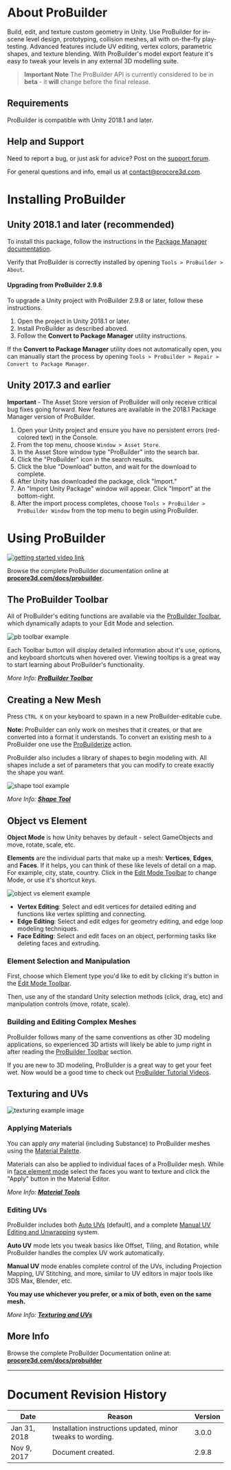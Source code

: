 # About ProBuilder

Build, edit, and texture custom geometry in Unity. Use ProBuilder for in-scene level design, prototyping, collision meshes, all with on-the-fly play-testing. Advanced features include UV editing, vertex colors, parametric shapes, and texture blending. With ProBuilder's model export feature it's easy to tweak your levels in any external 3D modelling suite.

> **Important Note** The ProBuilder API is currently considered to be in **beta** - it **will** change before the final release.

## Requirements

ProBuilder is compatible with Unity 2018.1 and later.

## Help and Support

Need to report a bug, or just ask for advice? Post on the [support forum](http://www.procore3d.com/forum).

For general questions and info, email us at [contact@procore3d.com](mailto:contact@procore3d.com).

# Installing ProBuilder

## Unity 2018.1 and later (recommended)

To install this package, follow the instructions in the [Package Manager documentation](https://docs.unity3d.com/Packages/com.unity.package-manager-ui@1.7/manual/index.html).

Verify that ProBuilder is correctly installed by opening `Tools > ProBuilder > About`.

#### Upgrading from ProBuilder 2.9.8

To upgrade a Unity project with ProBuilder 2.9.8 or later, follow these instructions.

1. Open the project in Unity 2018.1 or later.
2. Install ProBuilder as described aboved.
3. Follow the **Convert to Package Manager** utility instructions.

If the **Convert to Package Manager** utility does not automatically open, you can manually start the process by opening `Tools > ProBuilder > Repair > Convert to Package Manager`.


## Unity 2017.3 and earlier

**Important** - The Asset Store version of ProBuilder will only receive critical bug fixes going forward. New features are available in the 2018.1 Package Manager version of ProBuilder.

1. Open your Unity project and ensure you have no persistent errors (red-colored text) in the Console.
1. From the top menu, choose `Window > Asset Store`.
1. In the Asset Store window type "ProBuilder" into the search bar.
1. Click the "ProBuilder" icon in the search results.
1. Click the blue "Download" button, and wait for the download to complete.
1. After Unity has downloaded the package, click "Import."
1. An "Import Unity Package" window will appear. Click "Import" at the bottom-right.
1. After the import process completes, choose `Tools > ProBuilder > ProBuilder Window` from the top menu to begin using ProBuilder.

# Using ProBuilder

[![getting started video link](images/VidLink_GettingStarted_Slim.png)](https://www.youtube.com/watch?v=Ta3HkV_qHTc])

Browse the complete ProBuilder documentation online at [**procore3d.com/docs/probuilder**](http://www.procore3d.com/docs/probuilder).

## The ProBuilder Toolbar

All of ProBuilder's editing functions are available via the [ProBuilder Toolbar](http://procore3d.github.io/probuilder2/toolbar/overview-toolbar), which dynamically adapts to your Edit Mode and selection.

![pb toolbar example](images/toolbar_example.png)

Each Toolbar button will display detailed information about it's use, options, and keyboard shortcuts when hovered over. Viewing tooltips is a great way to start learning about ProBuilder's functionality.

*More Info: [**ProBuilder Toolbar**](http://procore3d.github.io/probuilder2/toolbar/overview-toolbar)*

## Creating a New Mesh

Press `CTRL K` on your keyboard to spawn in a new ProBuilder-editable cube.

**Note:** ProBuilder can only work on meshes that it creates, or that are converted into a format it understands. To convert an existing mesh to a ProBuilder one use the [ProBuilderize](http://procore3d.github.io/probuilder2/toolbar/object-actions/#probuilderize-object) action.

ProBuilder also includes a library of shapes to begin modeling with. All shapes include a set of parameters that you can modify to create exactly the shape you want.

![shape tool example](images/Example_ShapeToolsWithCurvedStair.png)

*More Info: [**Shape Tool**](http://procore3d.github.io/probuilder2/toolbar/tool-panels/#shape-tool)*

## Object vs Element

**Object Mode** is how Unity behaves by default - select GameObjects and move, rotate, scale, etc.

**Elements** are the individual parts that make up a mesh: **Vertices**, **Edges**, and **Faces**. If it helps, you can think of these like levels of detail on a map. For example, city, state, country. Click in the [Edit Mode Toolbar](http://procore3d.github.io/probuilder2/toolbar/overview-toolbar/#edit-mode-toolbar) to change Mode, or use it's shortcut keys.

![object vs element example](images/ExampleImage_ObjectAndElementEditingModes.png)

* **Vertex Editing**: Select and edit vertices for detailed editing and functions like vertex splitting and connecting.
* **Edge Editing**: Select and edit edges for geometry editing, and edge loop modeling techniques.
* **Face Editing**: Select and edit faces on an object, performing tasks like deleting faces and extruding.

### Element Selection and Manipulation

First, choose which Element type you'd like to edit by clicking it's button in the [Edit Mode Toolbar](http://procore3d.github.io/probuilder2/toolbar/overview-toolbar/#edit-mode-toolbar).

Then, use any of the standard Unity selection methods (click, drag, etc) and manipulation controls (move, rotate, scale).

### Building and Editing Complex Meshes

ProBuilder follows many of the same conventions as other 3D modeling applications, so experienced 3D artists will likely be able to jump right in after reading the [ProBuilder Toolbar](http://procore3d.github.io/probuilder2/toolbar/overview-toolbar) section.

If you are new to 3D modeling, ProBuilder is a great way to get your feet wet. Now would be a good time to check out [ProBuilder Tutorial Videos](https://www.procore3d.com/videos).

## Texturing and UVs

![texturing example image](images/Example_MaterialsOnLevel.png)

### Applying Materials

You can apply *any* material (including Substance) to ProBuilder meshes using the [Material Palette](http://procore3d.github.io/probuilder2/toolbar/tool-panels/#material-tools).

Materials can also be applied to individual faces of a ProBuilder mesh. While in [face element mode](http://procore3d.github.io/probuilder2/toolbar/overview-toolbar/#edit-mode-toolbar) select the faces you want to texture and click the "Apply" button in the Material Editor.

*More Info: [**Material Tools**](http://procore3d.github.io/probuilder2/toolbar/tool-panels/#material-tools)*

### Editing UVs

ProBuilder includes both [Auto UVs](http://procore3d.github.io/probuilder2/texturing/auto-uvs-actions) (default), and a complete [Manual UV Editing and Unwrapping](http://procore3d.github.io/probuilder2/texturing/manual-uvs-actions) system.

**Auto UV** mode lets you tweak basics like Offset, Tiling, and Rotation, while ProBuilder handles the complex UV work automatically.

**Manual UV** mode enables complete control of the UVs, including Projection Mapping, UV Stitching, and more, similar to UV editors in major tools like 3DS Max, Blender, etc.

**You may use whichever you prefer, or a mix of both, even on the same mesh.**

*More Info: [**Texturing and UVs**](http://procore3d.github.io/probuilder2/texturing/overview-texture-mapping)*

## More Info

Browse the complete ProBuilder Documentation online at: [**procore3d.com/docs/probuilder**](www.procore3d.com/docs/probuilder)

---

# Document Revision History

|Date|Reason|Version|
|---|---|---|
|Jan 31, 2018|Installation instructions updated, minor tweaks to wording. | 3.0.0 |
|Nov 9, 2017|Document created. | 2.9.8 |

